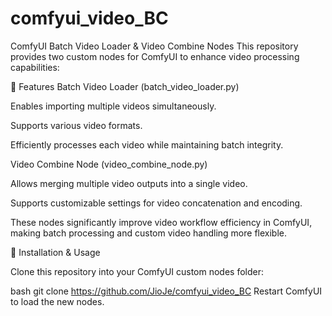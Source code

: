 # comfyui_video_BC
ComfyUI Batch Video Loader &amp; Video Combine Nodes
This repository provides two custom nodes for ComfyUI to enhance video processing capabilities:

🚀 Features
Batch Video Loader (batch_video_loader.py)

Enables importing multiple videos simultaneously.

Supports various video formats.

Efficiently processes each video while maintaining batch integrity.

Video Combine Node (video_combine_node.py)

Allows merging multiple video outputs into a single video.

Supports customizable settings for video concatenation and encoding.

These nodes significantly improve video workflow efficiency in ComfyUI, making batch processing and custom video handling more flexible.

🔧 Installation & Usage

Clone this repository into your ComfyUI custom nodes folder:

bash
git clone https://github.com/JioJe/comfyui_video_BC
Restart ComfyUI to load the new nodes.
